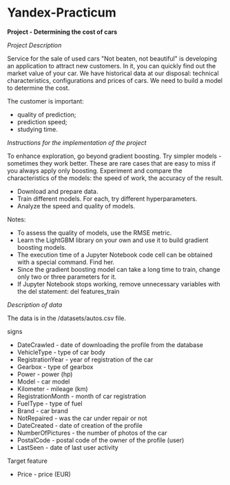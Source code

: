 # Yandex-Practicum

**Project - Determining the cost of cars**

*Project Description*

Service for the sale of used cars "Not beaten, not beautiful" is developing an application to attract new customers. In it, you can quickly find out the market value of your car. We have historical data at our disposal: technical characteristics, configurations and prices of cars. We need to build a model to determine the cost.

The customer is important:
* quality of prediction;
* prediction speed;
* studying time.

*Instructions for the implementation of the project*

To enhance exploration, go beyond gradient boosting. Try simpler models - sometimes they work better. These are rare cases that are easy to miss if you always apply only boosting. Experiment and compare the characteristics of the models: the speed of work, the accuracy of the result.

* Download and prepare data.
* Train different models. For each, try different hyperparameters.
* Analyze the speed and quality of models.

Notes:
* To assess the quality of models, use the RMSE metric.
* Learn the LightGBM library on your own and use it to build gradient boosting models.
* The execution time of a Jupyter Notebook code cell can be obtained with a special command. Find her.
* Since the gradient boosting model can take a long time to train, change only two or three parameters for it.
* If Jupyter Notebook stops working, remove unnecessary variables with the del statement:
del features_train

*Description of data*

The data is in the /datasets/autos.csv file.

signs
* DateCrawled - date of downloading the profile from the database
* VehicleType - type of car body
* RegistrationYear - year of registration of the car
* Gearbox - type of gearbox
* Power - power (hp)
* Model - car model
* Kilometer - mileage (km)
* RegistrationMonth - month of car registration
* FuelType - type of fuel
* Brand - car brand
* NotRepaired - was the car under repair or not
* DateCreated - date of creation of the profile
* NumberOfPictures - the number of photos of the car
* PostalCode - postal code of the owner of the profile (user)
* LastSeen - date of last user activity

Target feature
* Price - price (EUR)